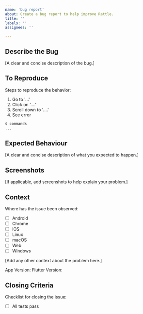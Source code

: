 ```yaml
---
name: 'bug report'
about: Create a bug report to help improve Rattle.
title: ''
labels: ''
assignees: ''

---
```


## Describe the Bug

[A clear and concise description of the bug.]

## To Reproduce

Steps to reproduce the behavior:

1. Go to '...'
2. Click on '....'
3. Scroll down to '....'
4. See error

```bash
$ commands
...
```

## Expected Behaviour

[A clear and concise description of what you expected to happen.]

## Screenshots

[If applicable, add screenshots to help explain your problem.]

## Context

Where has the issue been observed:

- [ ] Android
- [ ] Chrome
- [ ] iOS
- [ ] Linux
- [ ] macOS
- [ ] Web
- [ ] Windows

[Add any other context about the problem here.]

App Version:
Flutter Version:

## Closing Criteria

Checklist for closing the issue:

- [ ] All tests pass
